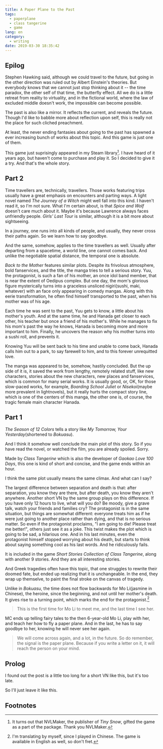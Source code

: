```yaml
---
title: A Paper Plane to the Past
tags:
  - paperplane
  - class tangerine
  - game
lang: en
category:
  - writing
date: 2019-03-30 18:35:42
---
```



## Epilog

Stephen Hawking said, although we could travel to the future, but going in the other direction was ruled out by Albert Einstein's theories. But everybody knows that we cannot just stop thinking about it -- the time paradox, the other self of that time, the butterfly effect. All we do is a little retreat from reality to virtuality, and in the fictional world, where the law of excluded middle doesn't work, the impossible can become possible.

The past is also like a mirror. It reflects the current, and reveals the future. Though I'd like to babble more about reflection upon self, this is really not the place for such cliched preachment.

At least, the never ending fantasies about going to the past has spawned a ever increasing bunch of works about this topic. And this game is just one of them.

This game just suprisingly appeared in my Steam library[^1]. I have heard of it years ago, but haven't come to purchase and play it. So I decided to give it a try. And that's the whole story.

## Part 2

Time travellers are, technically, travellers. Those works featuring trips usually have a great emphasis on encounters and parting ways. A light novel named *The Journey of a Witch* might well fall into this kind. I haven't read it, so I'm not sure. What I'm certain about, is that *Spice and Wolf* doesn't care much about it. Maybe it's because Lawrence always faces unfriendly people. *Girls' Last Tour* is similar, although it is a bit more about sightseeing.

In a journey, one runs into all kinds of people, and usually, they never cross their paths again. So we learn how to say goodbye.

And the same, somehow, applies to the time travellers as well. Usually after departing from a spacetime, a world line, one cannot comes back. And unlike the negotiable spatial distance, the temporal one is absolute.

*Back to the Mother* features similar plots. Despite its frivolous atmosphere, bold fanservices, and the title, the manga tries to tell a serious story. Yuu, the protagonist, is such a fan of his mother, an once idol band member, that is near the extent of Oedipus complex. But one day, the mom's glorious figure mysterically turns into a graceless unsliced nigiri(sushi, maki, whatever) with an face only appearing in comedy mangas. Along with this eerie transformation, he often find himself transported to the past, when his mother was of his age.

Each time he was sent to the past, Yuu gets to know, a little about his mother's youth. And at the same time, he and Hanada get closer to each other, his teacher but once a friend of his mother's. While he manages to fix his mom's past the way he knows, Hanada is becoming more and more important to him. Finally, he uncovers the reason why his mother turns into a sushi roll, and prevents it.

Knowing Yuu will be sent back to his time and unable to come back, Hanada calls him out to a park, to say farewell to him, and to this forever unrequitted love.

The manga was appeared to be, somehow, hastily concluded. But the up side of it is, it saved the work from lengthy, remotely related stuff, like new characters, stories about the new characters, new places and fanservices, which is common for many serial works. It is usually good, or, OK, for those slow-paced works, for example, *Boarding School Juliet* or *Nisekoi*(maybe more prevalent in lightnovels), but it really hurts the compact story line, which is one of the centers of this manga, the other one is, of course, the tragic female main character Hanada.

## Part 1

*The Season of 12 Colors* tells a story like *My Tomorrow, Your Yesterday*(shortened to *Bokuasu*).

And I think it somehow well conclude the main plot of this story. So if you have read the novel, or watched the film, you are already spoiled. Sorry.

Made by *Class Tangerine* which is also the developer of *Gaokao Love 100 Days*, this one is kind of short and concise, and the game ends within an hour.

I think the same plot usually means the same climax. And what can I say?

The largest difference between separation and death is that: after separation, you know they are there, but after death, you know they aren't anywhere. Another short VN by the same group plays on this difference. If you have only 12 hours to live, what will you do? Be moody, give a grave talk, watch your friends and families cry? The protagonist is in the same situation, but things are somewhat different: everyone treats him as if he were just going to another place rather than dying, and that is no serious matter. So even if the protagonist proclaims, "I am going to die! Please treat me better!", others just see it as a joke. This twist makes the plot which is going to be sad, a hilarious one. And in his last minutes, even the protagonist himself stopped worrying about his death, but starts to think about saying something cool as his last words. And he ridiculously fails.

It is included in the game *Short Stories Collection of Class Tangerine*, along with another 9 stories. And they are all interesting stories.

And Greek tragedies often have this topic, that one struggles to rewrite their doomed fate, but ended up realizing that it is unchangeable. In the end, they wrap up themselve, to paint the final stroke on the canvas of tragedy.

Unlike in *Bokuasu*, the time does not flow backwards for Mo Li(jasmine in Chinese), the heroine, since the beginning, and not until her mother's death. It gives rise to a turning point, which marks the end for the protagonist.[^2]

> This is the first time for Mo Li to meet me, and the last time I see her.

MC ends up telling fairy tales to the then 6-year-old Mo Li, play with her, and teach her how to fly a paper plane. And in the last, he has to say goodbye to her, knowing he will never see her again.

> We will come across again, and a lot, in the future.
> So do remember, the signal is the paper plane.
> Because if you write a letter on it, it will reach the person on your mind.

## Prolog

I found out the post is a little too long for a short VN like this, but it's too late.

So I'll just leave it like this.

## Footnotes

[^1]: It turns out that NVLMaker, the publisher of *Tiny Snow*, gifted the game as a part of the package. Thank you NVLMaker.

[^2]: I'm translating by myself, since I played in Chinese. The game is available in English as well, so don't fret.